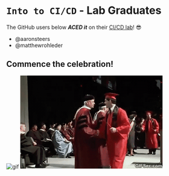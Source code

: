 # `Into to CI/CD` - Lab Graduates

The GitHub users below ***ACED it*** on their [CI/CD lab](intro.md)! 😎

[//]: # (Add your username below, in alphabetical order to prevent conflicts and duplication.)

- @aaronsteers
- @matthewrohleder

## Commence the celebration!

[//]: # (Psst - feel free to add more art or GIFs here if you are so inclined!)

![gif](resources/congrats01.gif)
![gif](resources/grad-backflip.gif)
